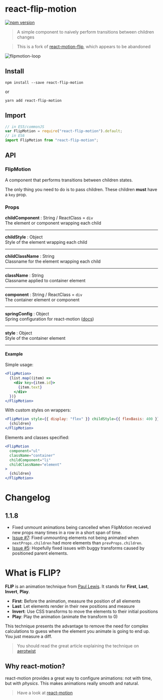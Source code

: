 # react-flip-motion

[![npm version](https://img.shields.io/npm/v/react-flip-motion.svg?style=flat)](https://www.npmjs.com/package/react-flip-motion)

> A simple component to naively perform transitions between children changes

> This is a fork of
> [react-motion-flip](https://github.com/bloodyowl/react-motion-flip), which
> appears to be abandoned

![flipmotion-loop](https://user-images.githubusercontent.com/13281350/33279420-c25b0856-d39e-11e7-9406-0930aa204655.gif)

## Install

```console
npm install --save react-flip-motion
```

or

```console
yarn add react-flip-motion
```

## Import

```javascript
// in ES5/commonJS
var FlipMotion = require("react-flip-motion").default;
// in ES6
import FlipMotion from "react-flip-motion";
```

## API

### FlipMotion

A component that performs transitions between children states.

The only thing you need to do is to pass children. These children **must** have
a `key` prop.

### Props

**childComponent** : String / ReactClass = `div`
<br/>The element or component wrapping each child

---

**childStyle** : Object
<br/>Style of the element wrapping each child

---

**childClassName** : String
<br/>Classname for the element wrapping each child

---

**className** : String
<br/>Classname applied to container element

---

**component** : String / ReactClass = `div`
<br/>The container element or component

---

**springConfig** : Object
<br/>Spring configuration for react-motion ([docs](https://github.com/chenglou/react-motion#--spring-val-number-config-springhelperconfig--opaqueconfig))

---

**style** : Object
<br/>Style of the container element

---

#### Example

Simple usage:

```jsx
<FlipMotion>
  {list.map((item) =>
    <div key={item.id}>
      {item.text}
    </div>
  })}
</FlipMotion>
```

With custom styles on wrappers:

```jsx
<FlipMotion style={{ display: "flex" }} childStyle={{ flexBasis: 400 }}>
  {children}
</FlipMotion>
```

Elements and classes specified:

```jsx
<FlipMotion
  component="ul"
  className="container"
  childComponent="li"
  childClassName="element"
>
  {children}
</FlipMotion>
```

# Changelog

## 1.1.8

- Fixed unmount animations being cancelled when FlipMotion received new props many times in a row in a short span of time.
- [Issue #7](https://github.com/asbjornh/react-flip-motion/issues/7): Fixed unmounting elements not being animated when `nextProps.children` had more elements than `prevProps.children`.
- [Issue #5](https://github.com/asbjornh/react-flip-motion/issues/5): Hopefully fixed issues with buggy transforms caused by positioned parent elements.

# What is FLIP?

**FLIP** is an animation technique from
[Paul Lewis](https://twitter.com/aerotwist). It stands for **First**, **Last**,
**Invert**, **Play**.

- **First**: Before the animation, measure the position of all elements
- **Last**: Let elements render in their new positions and measure
- **Invert**: Use CSS transforms to move the elements to their initial positions
- **Play**: Play the animation (animate the transform to 0)

This technique presents the advantage to remove the need for complex
calculations to guess where the element you animate is going to end up. You just
measure a diff.

> You should read the great article explaining the technique on
> [aerotwist](https://aerotwist.com/blog/flip-your-animations/)

## Why react-motion?

react-motion provides a great way to configure animations: not with time, but
with _physics_. This makes animations really smooth and natural.

> Have a look at
> [react-motion](https://github.com/chenglou/react-motion/#what-does-this-library-try-to-solve)
